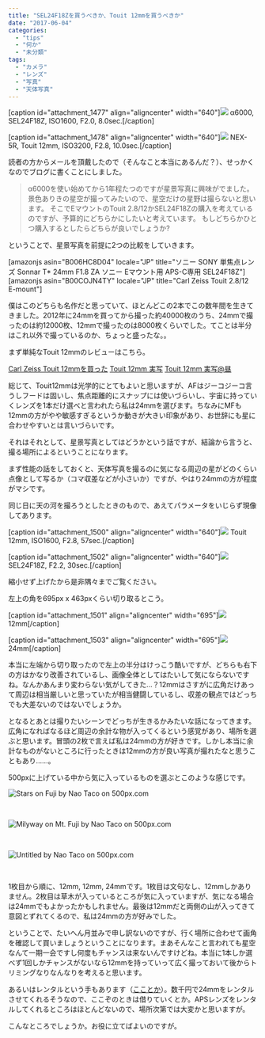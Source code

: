 ```yaml
---
title: "SEL24F18Zを買うべきか、Touit 12mmを買うべきか"
date: "2017-06-04"
categories: 
  - "tips"
  - "何か"
  - "未分類"
tags: 
  - "カメラ"
  - "レンズ"
  - "写真"
  - "天体写真"
---
```


\[caption id="attachment\_1477" align="aligncenter" width="640"\][![](https://blog.naotaco.com/wp-content/uploads/2017/06/DSC02525-720x480.jpg)](https://blog.naotaco.com/wp-content/uploads/2017/06/DSC02525.jpg) α6000, SEL24F18Z, ISO1600, F2.0, 8.0sec.\[/caption\]

\[caption id="attachment\_1478" align="aligncenter" width="640"\][![](https://blog.naotaco.com/wp-content/uploads/2017/06/DSC01699-720x478.jpg)](https://blog.naotaco.com/wp-content/uploads/2017/06/DSC01699.jpg) NEX-5R, Touit 12mm, ISO3200, F2.8, 10.0sec.\[/caption\]

読者の方からメールを頂戴したので（そんなこと本当にあるんだ？）、せっかくなのでブログに書くことにしました。

> α6000を使い始めてから1年程たつのですが星景写真に興味がでました。 景色ありきの星空が撮ってみたいので、星空だけの星野は撮らないと思います。 そこでEマウントのTouit 2.8/12かSEL24F18Zの購入を考えているのですが、予算的にどちらかにしたいと考えています。 もしどちらかひとつ購入するとしたらどちらが良いでしょうか?

ということで、星景写真を前提に2つの比較をしていきます。

\[amazonjs asin="B006HC8D04" locale="JP" title="ソニー SONY 単焦点レンズ Sonnar T\* 24mm F1.8 ZA ソニー Eマウント用 APS-C専用 SEL24F18Z"\] \[amazonjs asin="B00COJN4TY" locale="JP" title="Carl Zeiss Touit 2.8/12 E-mount"\]

僕はこのどちらも名作だと思っていて、ほとんどこの2本でこの数年間を生きてきました。2012年に24mmを買ってから撮った約40000枚のうち、24mmで撮ったのは約12000枚、12mmで撮ったのは8000枚くらいでした。てことは半分はこれ以外で撮っているのか、ちょっと盛ったな。。

まず単純なTouit 12mmのレビューはこちら。

[Carl Zeiss Touit 12mmを買った](https://blog.naotaco.com/archives/303) [Touit 12mm 実写](https://blog.naotaco.com/archives/307) [Touit 12mm 実写@昼](https://blog.naotaco.com/archives/326)

総じて、Touit12mmは光学的にとてもよいと思いますが、AFはジーコジーコ言うしフードは固いし、焦点距離的にスナップには使いづらいし、宇宙に持っていくレンズを1本だけ選べと言われたら私は24mmを選びます。ちなみにMFも12mmの方がやや敏感すぎるというか動きが大きい印象があり、お世辞にも星に合わせやすいとは言いづらいです。

それはそれとして、星景写真としてはどうかという話ですが、結論から言うと、撮る場所によるということになります。

まず性能の話をしておくと、天体写真を撮るのに気になる周辺の星がどのくらい点像として写るか（コマ収差などが小さいか）ですが、やはり24mmの方が程度がマシです。

同じ日に天の河を撮ろうとしたときのもので、あえてパラメータをいじらず現像してあります。

\[caption id="attachment\_1500" align="aligncenter" width="640"\][![](https://blog.naotaco.com/wp-content/uploads/2017/06/DSC09599-720x480.jpg)](https://blog.naotaco.com/wp-content/uploads/2017/06/DSC09599.jpg) Touit 12mm, ISO1600, F2.8, 57sec.\[/caption\]

\[caption id="attachment\_1502" align="aligncenter" width="640"\][![](https://blog.naotaco.com/wp-content/uploads/2017/06/DSC09609-720x480.jpg)](https://blog.naotaco.com/wp-content/uploads/2017/06/DSC09609.jpg) SEL24F18Z, F2.2, 30sec.\[/caption\]

縮小せず上げたから是非隅々までご覧ください。

左上の角を695px x 463pxくらい切り取るとこう。

\[caption id="attachment\_1501" align="aligncenter" width="695"\]![](https://blog.naotaco.com/wp-content/uploads/2017/06/DSC09599-2.jpg) 12mm\[/caption\]

\[caption id="attachment\_1503" align="aligncenter" width="695"\]![](https://blog.naotaco.com/wp-content/uploads/2017/06/DSC09609-2.jpg) 24mm\[/caption\]

本当に左端から切り取ったので左上の半分はけっこう酷いですが、どちらも右下の方はかなり改善されているし、画像全体としてはたいして気にならないですね。なんかあんまり変わらない気がしてきた…？12mmはさすがに広角だけあって周辺は相当厳しいと思っていたが相当健闘しているし、収差の観点ではどっちでも大差ないのではないでしょうか。

となるとあとは撮りたいシーンでどっちが生きるかみたいな話になってきます。広角になればなるほど周辺の余計な物が入ってくるという感覚があり、場所を選ぶと思います。冒頭の2枚で言えば私は24mmの方が好きです。しかし本当に余計なものがないところに行ったときは12mmの方が良い写真が撮れたなと思うこともあり……。

500pxに上げている中から気に入っているものを選ぶとこのような感じです。

![Stars on Fuji by Nao Taco on 500px.com](https://drscdn.500px.org/photo/53710098/m%3D900/030cea4d45a0f01bd7429a8696a414f8)

 

<script type="text/javascript" src="https://500px.com/embed.js"></script>

![Milyway on Mt. Fuji by Nao Taco on 500px.com](https://drscdn.500px.org/photo/165642777/m%3D900/2a0038c8cb4ea4ab1adccbf99fa15067)

 

<script type="text/javascript" src="https://500px.com/embed.js"></script>

![Untitled by Nao Taco on 500px.com](https://drscdn.500px.org/photo/87749295/m%3D900/b2ea571d166b0b09f513b968bd8bf656)

 

<script type="text/javascript" src="https://500px.com/embed.js"></script>

1枚目から順に、12mm, 12mm, 24mmです。1枚目は文句なし、12mmしかありません。2枚目は草木が入っているところが気に入っていますが、気になる場合は24mmでもよかったかもしれません。最後は12mmだと両側の山が入ってきて意図とずれてくるので、私は24mmの方が好みでした。

ということで、たいへん月並みで申し訳ないのですが、行く場所に合わせて画角を確認して買いましょうということになります。まあそんなこと言われても星空なんて一期一会ですし何度もチャンスは来ないんですけどね。本当に1本しか選べず1回しかチャンスがないなら12mmを持っていって広く撮っておいて後からトリミングなりなんなりを考えると思います。

あるいはレンタルという手もあります（[こことか](https://www.apex106.com/digicam/lens-z/sel24f18z.php)）。数千円で24mmをレンタルさせてくれるそうなので、ここぞのときは借りていくとか。APSレンズをレンタルしてくれるところはほとんどないので、場所次第では大変かと思いますが。

こんなところでしょうか。お役に立てばよいのですが。
